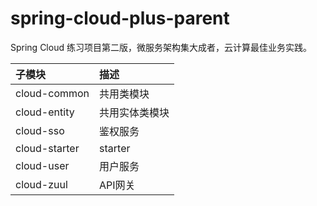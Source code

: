 # spring-cloud-plus-parent

Spring Cloud 练习项目第二版，微服务架构集大成者，云计算最佳业务实践。


|    子模块      |       描述      |    
|:----------|:------------- |
|   cloud-common   |   共用类模块    | 
|   cloud-entity   |  共用实体类模块   | 
|   cloud-sso   |    鉴权服务     | 
|   cloud-starter   |    starter     | 
|   cloud-user   |    用户服务     | 
|   cloud-zuul   |   API网关      | 